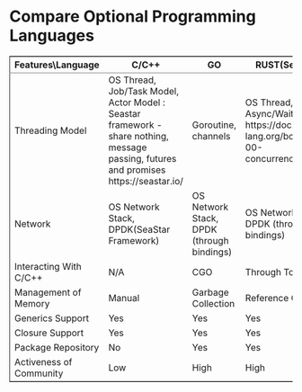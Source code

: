 

# Compare Optional Programming Languages

<table border="2" cellspacing="0" cellpadding="6" rules="groups" frame="hsides">


<colgroup>
<col  class="org-left" />

<col  class="org-left" />

<col  class="org-left" />

<col  class="org-left" />

<col  class="org-left" />
</colgroup>
<thead>
<tr>
<th scope="col" class="org-left">Features\Language</th>
<th scope="col" class="org-left">C/C++</th>
<th scope="col" class="org-left">GO</th>
<th scope="col" class="org-left">RUST(Selected)</th>
<th scope="col" class="org-left">Java/Scala</th>
</tr>
</thead>

<tbody>
<tr>
<td class="org-left">Threading Model</td>
<td class="org-left">OS Thread, Job/Task Model, Actor Model : Seastar framework - share nothing, message passing, futures and promises https://seastar.io/ </td>
<td class="org-left">Goroutine, channels</td>
<td class="org-left">OS Thread, Async/Wait, https://doc.rust-lang.org/book/ch16-00-concurrency.html </td>
<td class="org-left">OS Thread, Actor Model</td>
</tr>


<tr>
<td class="org-left">Network</td>
<td class="org-left">OS Network Stack, DPDK(SeaStar Framework)</td>
<td class="org-left">OS Network Stack, DPDK (through bindings)</td>
<td class="org-left">OS Network Stack, DPDK (through bindings)</td>
<td class="org-left">OS Netowrk Stack</td>
</tr>


<tr>
<td class="org-left">Interacting With C/C++</td>
<td class="org-left">N/A</td>
<td class="org-left">CGO</td>
<td class="org-left">Through Tools</td>
<td class="org-left">JNI</td>
</tr>


<tr>
<td class="org-left">Management of Memory</td>
<td class="org-left">Manual</td>
<td class="org-left">Garbage Collection</td>
<td class="org-left">Reference Count</td>
<td class="org-left">Garbage Collection</td>
</tr>


<tr>
<td class="org-left">Generics Support</td>
<td class="org-left">Yes</td>
<td class="org-left">Yes</td>
<td class="org-left">Yes</td>
<td class="org-left">Yes</td>
</tr>


<tr>
<td class="org-left">Closure Support</td>
<td class="org-left">Yes</td>
<td class="org-left">Yes</td>
<td class="org-left">Yes</td>
<td class="org-left">Yes</td>
</tr>


<tr>
<td class="org-left">Package Repository</td>
<td class="org-left">No</td>
<td class="org-left">Yes</td>
<td class="org-left">Yes</td>
<td class="org-left">Yes</td>
</tr>


<tr>
<td class="org-left">Activeness of Community</td>
<td class="org-left">Low</td>
<td class="org-left">High</td>
<td class="org-left">High</td>
<td class="org-left">Medium</td>
</tr>
</tbody>
</table>

